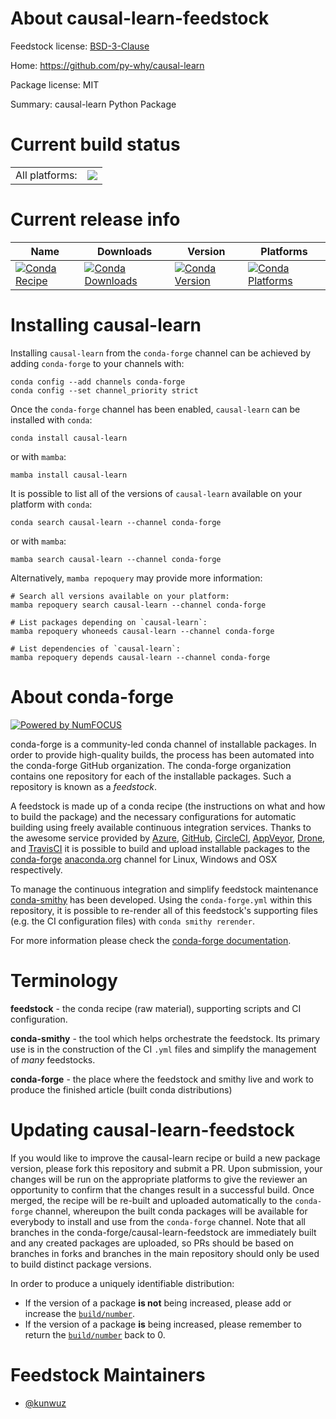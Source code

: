 About causal-learn-feedstock
============================

Feedstock license: [BSD-3-Clause](https://github.com/conda-forge/causal-learn-feedstock/blob/main/LICENSE.txt)

Home: https://github.com/py-why/causal-learn

Package license: MIT

Summary: causal-learn Python Package

Current build status
====================


<table><tr><td>All platforms:</td>
    <td>
      <a href="https://dev.azure.com/conda-forge/feedstock-builds/_build/latest?definitionId=20984&branchName=main">
        <img src="https://dev.azure.com/conda-forge/feedstock-builds/_apis/build/status/causal-learn-feedstock?branchName=main">
      </a>
    </td>
  </tr>
</table>

Current release info
====================

| Name | Downloads | Version | Platforms |
| --- | --- | --- | --- |
| [![Conda Recipe](https://img.shields.io/badge/recipe-causal--learn-green.svg)](https://anaconda.org/conda-forge/causal-learn) | [![Conda Downloads](https://img.shields.io/conda/dn/conda-forge/causal-learn.svg)](https://anaconda.org/conda-forge/causal-learn) | [![Conda Version](https://img.shields.io/conda/vn/conda-forge/causal-learn.svg)](https://anaconda.org/conda-forge/causal-learn) | [![Conda Platforms](https://img.shields.io/conda/pn/conda-forge/causal-learn.svg)](https://anaconda.org/conda-forge/causal-learn) |

Installing causal-learn
=======================

Installing `causal-learn` from the `conda-forge` channel can be achieved by adding `conda-forge` to your channels with:

```
conda config --add channels conda-forge
conda config --set channel_priority strict
```

Once the `conda-forge` channel has been enabled, `causal-learn` can be installed with `conda`:

```
conda install causal-learn
```

or with `mamba`:

```
mamba install causal-learn
```

It is possible to list all of the versions of `causal-learn` available on your platform with `conda`:

```
conda search causal-learn --channel conda-forge
```

or with `mamba`:

```
mamba search causal-learn --channel conda-forge
```

Alternatively, `mamba repoquery` may provide more information:

```
# Search all versions available on your platform:
mamba repoquery search causal-learn --channel conda-forge

# List packages depending on `causal-learn`:
mamba repoquery whoneeds causal-learn --channel conda-forge

# List dependencies of `causal-learn`:
mamba repoquery depends causal-learn --channel conda-forge
```


About conda-forge
=================

[![Powered by
NumFOCUS](https://img.shields.io/badge/powered%20by-NumFOCUS-orange.svg?style=flat&colorA=E1523D&colorB=007D8A)](https://numfocus.org)

conda-forge is a community-led conda channel of installable packages.
In order to provide high-quality builds, the process has been automated into the
conda-forge GitHub organization. The conda-forge organization contains one repository
for each of the installable packages. Such a repository is known as a *feedstock*.

A feedstock is made up of a conda recipe (the instructions on what and how to build
the package) and the necessary configurations for automatic building using freely
available continuous integration services. Thanks to the awesome service provided by
[Azure](https://azure.microsoft.com/en-us/services/devops/), [GitHub](https://github.com/),
[CircleCI](https://circleci.com/), [AppVeyor](https://www.appveyor.com/),
[Drone](https://cloud.drone.io/welcome), and [TravisCI](https://travis-ci.com/)
it is possible to build and upload installable packages to the
[conda-forge](https://anaconda.org/conda-forge) [anaconda.org](https://anaconda.org/)
channel for Linux, Windows and OSX respectively.

To manage the continuous integration and simplify feedstock maintenance
[conda-smithy](https://github.com/conda-forge/conda-smithy) has been developed.
Using the ``conda-forge.yml`` within this repository, it is possible to re-render all of
this feedstock's supporting files (e.g. the CI configuration files) with ``conda smithy rerender``.

For more information please check the [conda-forge documentation](https://conda-forge.org/docs/).

Terminology
===========

**feedstock** - the conda recipe (raw material), supporting scripts and CI configuration.

**conda-smithy** - the tool which helps orchestrate the feedstock.
                   Its primary use is in the construction of the CI ``.yml`` files
                   and simplify the management of *many* feedstocks.

**conda-forge** - the place where the feedstock and smithy live and work to
                  produce the finished article (built conda distributions)


Updating causal-learn-feedstock
===============================

If you would like to improve the causal-learn recipe or build a new
package version, please fork this repository and submit a PR. Upon submission,
your changes will be run on the appropriate platforms to give the reviewer an
opportunity to confirm that the changes result in a successful build. Once
merged, the recipe will be re-built and uploaded automatically to the
`conda-forge` channel, whereupon the built conda packages will be available for
everybody to install and use from the `conda-forge` channel.
Note that all branches in the conda-forge/causal-learn-feedstock are
immediately built and any created packages are uploaded, so PRs should be based
on branches in forks and branches in the main repository should only be used to
build distinct package versions.

In order to produce a uniquely identifiable distribution:
 * If the version of a package **is not** being increased, please add or increase
   the [``build/number``](https://docs.conda.io/projects/conda-build/en/latest/resources/define-metadata.html#build-number-and-string).
 * If the version of a package **is** being increased, please remember to return
   the [``build/number``](https://docs.conda.io/projects/conda-build/en/latest/resources/define-metadata.html#build-number-and-string)
   back to 0.

Feedstock Maintainers
=====================

* [@kunwuz](https://github.com/kunwuz/)

